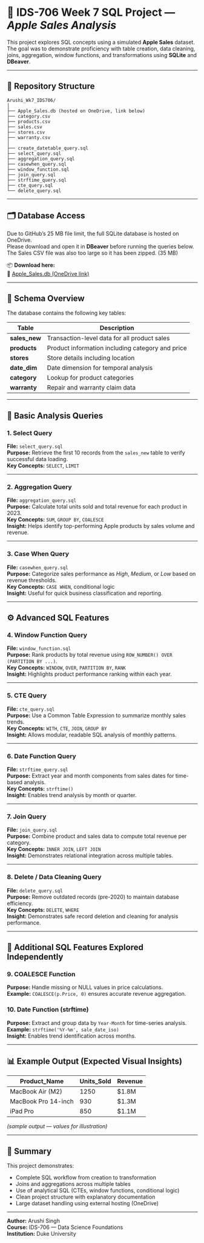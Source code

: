 # 🧠 IDS-706 Week 7 SQL Project — *Apple Sales Analysis*

This project explores SQL concepts using a simulated **Apple Sales** dataset.  
The goal was to demonstrate proficiency with table creation, data cleaning, joins, aggregation, window functions, and transformations using **SQLite** and **DBeaver**.

---

## 📁 Repository Structure

```
Arushi_Wk7_IDS706/
│
├── Apple_Sales.db (hosted on OneDrive, link below)
├── category.csv
├── products.csv
├── sales.csv
├── stores.csv
├── warranty.csv
│
├── create_datetable_query.sql
├── select_query.sql
├── aggregation_query.sql
├── casewhen_query.sql
├── window_function.sql
├── join_query.sql
├── strftime_query.sql
├── cte_query.sql
└── delete_query.sql
```

---

## 🗂️ Database Access

Due to GitHub’s 25 MB file limit, the full SQLite database is hosted on OneDrive.  
Please download and open it in **DBeaver** before running the queries below.
The Sales CSV file was also too large so it has been zipped. (35 MB)

📦 **Download here:**  
🔗 [Apple_Sales.db (OneDrive link)](https://prodduke-my.sharepoint.com/:u:/r/personal/as1685_duke_edu/Documents/IDS-706/Apple_Sales.db?csf=1&web=1&e=m15dEM)


---

## 🧩 Schema Overview

The database contains the following key tables:

| Table | Description |
|--------|--------------|
| **sales_new** | Transaction-level data for all product sales |
| **products** | Product information including category and price |
| **stores** | Store details including location |
| **date_dim** | Date dimension for temporal analysis |
| **category** | Lookup for product categories |
| **warranty** | Repair and warranty claim data |

---

## 🧠 Basic Analysis Queries

### 1. **Select Query**
**File:** `select_query.sql`  
**Purpose:** Retrieve the first 10 records from the `sales_new` table to verify successful data loading.  
**Key Concepts:** `SELECT`, `LIMIT`

---

### 2. **Aggregation Query**
**File:** `aggregation_query.sql`  
**Purpose:** Calculate total units sold and total revenue for each product in 2023.  
**Key Concepts:** `SUM`, `GROUP BY`, `COALESCE`  
**Insight:** Helps identify top-performing Apple products by sales volume and revenue.

---

### 3. **Case When Query**
**File:** `casewhen_query.sql`  
**Purpose:** Categorize sales performance as *High*, *Medium*, or *Low* based on revenue thresholds.  
**Key Concepts:** `CASE WHEN`, conditional logic  
**Insight:** Useful for quick business classification and reporting.

---

## ⚙️ Advanced SQL Features

### 4. **Window Function Query**
**File:** `window_function.sql`  
**Purpose:** Rank products by total revenue using `ROW_NUMBER() OVER (PARTITION BY ...)`.  
**Key Concepts:** `WINDOW`, `OVER`, `PARTITION BY`, `RANK`  
**Insight:** Highlights product performance ranking within each year.

---

### 5. **CTE Query**
**File:** `cte_query.sql`  
**Purpose:** Use a Common Table Expression to summarize monthly sales trends.  
**Key Concepts:** `WITH`, `CTE`, `JOIN`, `GROUP BY`  
**Insight:** Allows modular, readable SQL analysis of monthly patterns.

---

### 6. **Date Function Query**
**File:** `strftime_query.sql`  
**Purpose:** Extract year and month components from sales dates for time-based analysis.  
**Key Concepts:** `strftime()`  
**Insight:** Enables trend analysis by month or quarter.

---

### 7. **Join Query**
**File:** `join_query.sql`  
**Purpose:** Combine product and sales data to compute total revenue per category.  
**Key Concepts:** `INNER JOIN`, `LEFT JOIN`  
**Insight:** Demonstrates relational integration across multiple tables.

---

### 8. **Delete / Data Cleaning Query**
**File:** `delete_query.sql`  
**Purpose:** Remove outdated records (pre-2020) to maintain database efficiency.  
**Key Concepts:** `DELETE`, `WHERE`  
**Insight:** Demonstrates safe record deletion and cleaning for analysis performance.

---

## 🧩 Additional SQL Features Explored Independently

### 9. **COALESCE Function**
**Purpose:** Handle missing or NULL values in price calculations.  
**Example:** `COALESCE(p.Price, 0)` ensures accurate revenue aggregation.

### 10. **Date Function (strftime)**
**Purpose:** Extract and group data by `Year-Month` for time-series analysis.  
**Example:** `strftime('%Y-%m', sale_date_iso)`  
**Insight:** Enables trend identification across months.

---

## 📊 Example Output (Expected Visual Insights)

| Product_Name | Units_Sold | Revenue |
|---------------|-------------|----------|
| MacBook Air (M2) | 1250 | $1.8M |
| MacBook Pro 14-inch | 930 | $1.3M |
| iPad Pro | 850 | $1.1M |

*(sample output — values for illustration)*

---

## 🧾 Summary

This project demonstrates:
- Complete SQL workflow from creation to transformation
- Joins and aggregations across multiple tables  
- Use of analytical SQL (CTEs, window functions, conditional logic)  
- Clean project structure with explanatory documentation  
- Large dataset handling using external hosting (OneDrive)

---

**Author:** Arushi Singh  
**Course:** IDS-706 — Data Science Foundations  
**Institution:** Duke University

